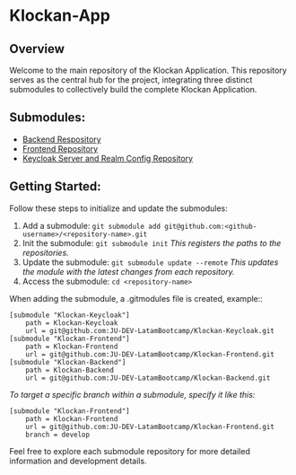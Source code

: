 # Klockan-App

## Overview

Welcome to the main repository of the Klockan Application. This repository serves as the central hub for the project, integrating three distinct submodules to collectively build the complete Klockan Application.

## Submodules:

- [Backend Respository](https://github.com/JU-DEV-LatamBootcamp/Klockan-Backend)
- [Frontend Repository](https://github.com/JU-DEV-LatamBootcamp/Klockan-Frontend)
- [Keycloak Server and Realm Config Repository](https://github.com/JU-DEV-LatamBootcamp/Klockan-Keycloak)

## Getting Started:

Follow these steps to initialize and update the submodules:

1. Add a submodule: ```git submodule add git@github.com:<github-username>/<repository-name>.git```
2. Init the submodule: ```git submodule init``` *This registers the paths to the repositories.*
3. Update the submodule: ```git submodule update --remote``` *This updates the module with the latest changes from each repository.*
4. Access the submodule: ```cd <repository-name>```
   

When adding the submodule, a .gitmodules file is created, example::

```
[submodule "Klockan-Keycloak"]
	path = Klockan-Keycloak
	url = git@github.com:JU-DEV-LatamBootcamp/Klockan-Keycloak.git
[submodule "Klockan-Frontend"]
	path = Klockan-Frontend
	url = git@github.com:JU-DEV-LatamBootcamp/Klockan-Frontend.git
[submodule "Klockan-Backend"]
	path = Klockan-Backend
	url = git@github.com:JU-DEV-LatamBootcamp/Klockan-Backend.git
```

*To target a specific branch within a submodule, specify it like this:*

```
[submodule "Klockan-Frontend"]
    path = Klockan-Frontend
    url = git@github.com:JU-DEV-LatamBootcamp/Klockan-Frontend.git
    branch = develop
```

Feel free to explore each submodule repository for more detailed information and development details.

